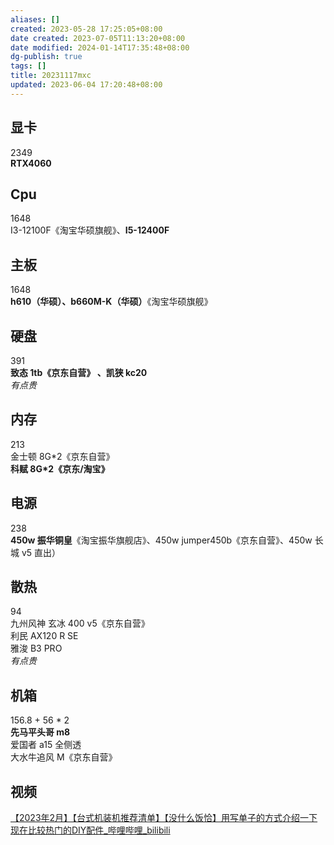 ```yaml
---
aliases: []
created: 2023-05-28 17:25:05+08:00
date created: 2023-07-05T11:13:20+08:00
date modified: 2024-01-14T17:35:48+08:00
dg-publish: true
tags: []
title: 20231117mxc
updated: 2023-06-04 17:20:48+08:00
---
```


## 显卡
2349  
**RTX4060**  
## Cpu
1648  
I3-12100F《淘宝华硕旗舰》、**I5-12400F**
## 主板
1648  
**h610（华硕）、b660M-K（华硕）**《淘宝华硕旗舰》  
## 硬盘
391  
**致态 1tb《京东自营》 、凯狭 kc20**  
*有点贵*
## 内存
213  
金士顿 8G\*2《京东自营》  
**科赋 8G\*2《京东/淘宝》**  
## 电源
238  
**450w 振华铜皇**《淘宝振华旗舰店》、450w jumper450b《京东自营》、450w 长城 v5 直出） 
## 散热
94  
九州风神 玄冰 400 v5《京东自营》  
利民 AX120 R SE  
雅浚 B3 PRO  
*有点贵*
## 机箱
156.8  + 56 * 2  
**先马平头哥 m8**  
爱国者 a15 全侧透  
大水牛追风 M《京东自营》  

## 视频
[【2023年2月】【台式机装机推荐清单】【没什么饭恰】用写单子的方式介绍一下现在比较热门的DIY配件_哔哩哔哩_bilibili](https://www.bilibili.com/video/BV1m54y1c7TU/?buvid=XY630CE669F34078F341989B1EE06E60B0127&is_story_h5=false&mid=g8UDjEqHIS5oCexxb9oAEQ%3D%3D&p=1&plat_id=116&share_from=ugc&share_medium=android&share_plat=android&share_session_id=fb55b412-6353-413a-8bc2-e5a7dacb7959&share_source=WEIXIN&share_tag=s_i&timestamp=1685265762&unique_k=eCujV9o&up_id=1959209&vd_source=20cb3e7c6ad3d64f0eb2d763ff005080)